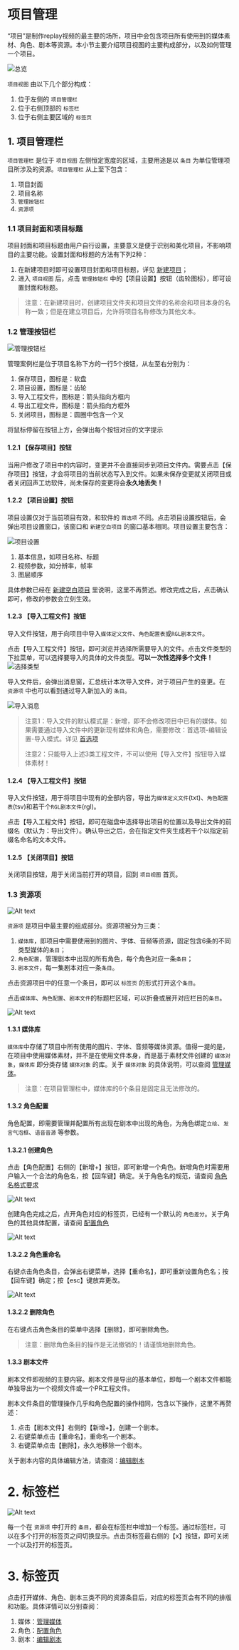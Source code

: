 # 项目管理

“项目”是制作replay视频的最主要的场所，项目中会包含项目所有使用到的媒体素材、角色、剧本等资源。本小节主要介绍项目视图的主要构成部分，以及如何管理一个项目。

![总览](./image/B-01-03-06.png)

`项目视图` 由以下几个部分构成：

1. 位于左侧的 `项目管理栏`
2. 位于右侧顶部的 `标签栏`
3. 位于右侧主要区域的 `标签页`

## 1. 项目管理栏

`项目管理栏` 是位于 `项目视图` 左侧恒定宽度的区域，主要用途是以 `条目` 为单位管理项目所涉及的资源。`项目管理栏` 从上至下包含：

1. 项目封面
2. 项目名称
3. `管理按钮栏`
4. `资源项`

### 1.1 项目封面和项目标题

项目封面和项目标题由用户自行设置，主要意义是便于识别和美化项目，不影响项目的主要功能。设置封面和标题的方法有下列2种：

1. 在新建项目时即可设置项目封面和项目标题，详见 [新建项目](./B-01-02.md/#1-新建空白项目)；
2. 进入 `项目视图` 后，点击 `管理按钮栏` 中的【项目设置】按钮（齿轮图标），即可设置封面和标题。

> 注意：在新建项目时，创建项目文件夹和项目文件的名称会和项目本身的名称一致；但是在建立项目后，允许将项目名称修改为其他文本。

### 1.2 管理按钮栏

![管理按钮栏](./image/B-01-03-01.png)

管理案例栏是位于项目名称下方的一行5个按钮，从左至右分别为：

1. 保存项目，图标是：软盘
2. 项目设置，图标是：齿轮
3. 导入工程文件，图标是：箭头指向方框内
4. 导出工程文件，图标是：箭头指向方框外
5. 关闭项目，图标是：圆圈中包含一个叉

将鼠标停留在按钮上方，会弹出每个按钮对应的文字提示

#### 1.2.1 【保存项目】按钮

当用户修改了项目中的内容时，变更并不会直接同步到项目文件内。需要点击【保存项目】按钮，才会将项目的当前状态写入到文件。如果未保存变更就关闭项目或者关闭回声工坊软件，尚未保存的变更将会**永久地丢失！**

#### 1.2.2 【项目设置】按钮

项目设置仅对于当前项目有效，和软件的 `首选项` 不同。点击项目设置按钮后，会弹出项目设置窗口，该窗口和 `新建空白项目` 的窗口基本相同。项目设置主要包含：

![项目设置](./image/B-01-03-02.png)

1. 基本信息，如项目名称、标题
2. 视频参数，如分辨率，帧率
3. 图层顺序

具体参数已经在 [新建空白项目](./B-01-02.md/#1-新建空白项目) 里说明，这里不再赘述。修改完成之后，点击确认即可，修改的参数会立刻生效。

#### 1.2.3 【导入工程文件】按钮

导入文件按钮，用于向项目中导入`媒体定义文件`、`角色配置表`或`RGL剧本文件`。

点击【导入工程文件】按钮，即可浏览并选择所需要导入的文件。点击文件类型的下拉菜单，可以选择要导入的具体的文件类型。**可以一次性选择多个文件！**
![选择类型](./image/B-01-03-03.png)

导入文件后，会弹出消息窗，汇总统计本次导入文件，对于项目产生的变更。在 `资源项` 中也可以看到通过导入新加入的 `条目`。

![导入消息](./image/B-01-03-04.png)

> 注意1：导入文件的默认模式是：新增，即不会修改项目中已有的媒体。如果需要通过导入文件中的更新现有媒体和角色，需要修改：首选项-编辑设置-导入模式。详见 [首选项](./WIP.md)<p>
> 注意2：只能导入上述3类工程文件，不可以使用【导入文件】按钮导入媒体素材！

#### 1.2.4 【导入工程文件】按钮

导入文件按钮，用于将项目中现有的全部内容，导出为`媒体定义文件`(txt)、`角色配置表`(tsv)和若干个`RGL剧本文件`(rgl)。

点击【导入工程文件】按钮，即可在磁盘中选择导出项目的位置以及导出文件的前缀名（默认为：导出文件）。确认导出之后，会在指定文件夹生成若干个以指定前缀名命名的文本文件。

#### 1.2.5 【关闭项目】按钮

关闭项目按钮，用于关闭当前打开的项目，回到 `项目视图` 首页。

### 1.3 资源项

![Alt text](./image/B-01-03-07.png)

`资源项` 是项目中最主要的组成部分。资源项被分为三类：

1. `媒体库`，即项目中需要使用到的图片、字体、音频等资源，固定包含6条的不同类型媒体的`条目`；
2. `角色配置`，管理剧本中出现的所有角色，每个角色对应一条`条目`；
3. `剧本文件`，每一集剧本对应一条`条目`。

点击资源项目中的任意一个条目，即可以 `标签页` 的形式打开这个`条目`。

点击`媒体库`、`角色配置`、`剧本文件`的标题栏区域，可以折叠或展开对应栏目的`条目`。

![Alt text](./image/B-01-03-08.png)

#### 1.3.1 媒体库

`媒体库`中存储了项目中所有使用的图片、字体、音频等媒体资源。值得一提的是，在项目中使用媒体素材，并不是在使用文件本身，而是基于素材文件创建的 `媒体对象`，`媒体库` 即分类存储 `媒体对象` 的库。关于 `媒体对象` 的具体说明，可以查阅 [管理媒体](./WIP.md)。

>注意：在项目管理栏中，媒体库的6个条目是固定且无法修改的。

#### 1.3.2 角色配置

角色配置，即需要管理并配置所有出现在剧本中出现的角色，为角色绑定`立绘`、`发言气泡框`、`语音音源` 等参数。

#### 1.3.2.1 创建角色

点击【角色配置】右侧的【新增+】按钮，即可新增一个角色。新增角色时需要用户输入一个合法的角色名，按【回车键】确定。关于角色名的规范，请查阅 [角色名格式要求](./WIP.md)

![Alt text](./image/B-01-03-09.png)

创建角色完成之后，点开角色对应的标签页，已经有一个默认的 `角色差分`。关于角色的其他具体配置，请查阅 [配置角色](./WIP.md)

![Alt text](./image/B-01-03-10.png)

#### 1.3.2.2 角色重命名

右键点击角色条目，会弹出右键菜单，选择【重命名】，即可重新设置角色名；按【回车键】确定；按【esc】键放弃更改。

![Alt text](./image/B-01-03-05.png)

#### 1.3.2.2 删除角色

在右键点击角色条目的菜单中选择【删除】，即可删除角色。

> 注意：删除角色条目的操作是无法撤销的！请谨慎地删除角色。

#### 1.3.3 剧本文件

剧本文件即视频的主要内容。剧本文件是导出的基本单位，即每一个剧本文件都能单独导出为一个视频文件或一个PR工程文件。

剧本文件条目的管理操作几乎和角色配置的操作相同，包含以下操作，这里不再赘述：

1. 点击【剧本文件】右侧的【新增+】，创建一个剧本。
2. 右键菜单点击【重命名】，重命名一个剧本。
3. 右键菜单点击【删除】，永久地移除一个剧本。

关于剧本内容的具体编辑方法，请查阅：[编辑剧本](./WIP.md)

# 2. 标签栏

![Alt text](./image/B-01-03-11.png)

每一个在 `资源项` 中打开的 `条目`，都会在标签栏中增加一个标签。通过标签栏，可以在多个打开的标签页之间切换显示。点击页标签最右侧的【x】按钮，即可关闭一个以及打开的标签页。

# 3. 标签页

点击打开媒体、角色、剧本三类不同的资源条目后，对应的标签页会有不同的排版和功能。具体详情可以分别查阅：

1. 媒体：[管理媒体](./WIP.md)
2. 角色：[配置角色](./WIP.md)
3. 剧本：[编辑剧本](./WIP.md)
